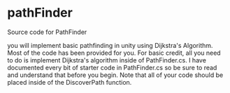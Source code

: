 # pathFinder
Source code for PathFinder


you will implement basic pathfinding in unity using Dijkstra's Algorithm.  Most of the code has been provided for you.  For basic credit, all you need to do is implement Dijkstra's algorithm inside of PathFinder.cs.  I have documented every bit of starter code in PathFinder.cs so be sure to read and understand that before you begin.  Note that all of your code should be placed inside of the DiscoverPath function.
